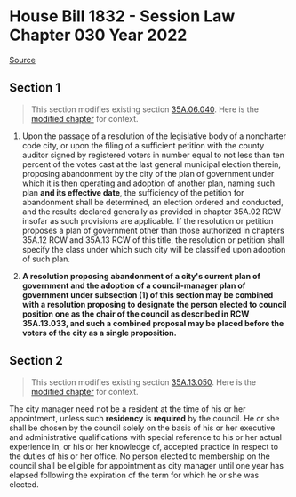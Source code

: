# House Bill 1832 - Session Law Chapter 030 Year 2022

[Source](http://lawfilesext.leg.wa.gov/biennium/2021-22/Pdf/Bills/Session%20Laws/House/1832.SL.pdf)
## Section 1
> This section modifies existing section [35A.06.040](/rcw/35A_optional_municipal_code/35A.06_adoption_and_abandonment_of_noncharter_code_city_classification_or_plan_of_government.md). Here is the [modified chapter](rcw/35A_optional_municipal_code/35A.06_adoption_and_abandonment_of_noncharter_code_city_classification_or_plan_of_government.md) for context.

1. Upon the passage of a resolution of the legislative body of a noncharter code city, or upon the filing of a sufficient petition with the county auditor signed by registered voters in number equal to not less than ten percent of the votes cast at the last general municipal election therein, proposing abandonment by the city of the plan of government under which it is then operating and adoption of another plan, naming such plan **and its effective date**, the sufficiency of the petition for abandonment shall be determined, an election ordered and conducted, and the results declared generally as provided in chapter 35A.02 RCW insofar as such provisions are applicable. If the resolution or petition proposes a plan of government other than those authorized in chapters 35A.12 RCW and 35A.13 RCW of this title, the resolution or petition shall specify the class under which such city will be classified upon adoption of such plan.

2. **A resolution proposing abandonment of a city's current plan of government and the adoption of a council-manager plan of government under subsection (1) of this section may be combined with a resolution proposing to designate the person elected to council position one as the chair of the council as described in RCW 35A.13.033, and such a combined proposal may be placed before the voters of the city as a single proposition.**


## Section 2
> This section modifies existing section [35A.13.050](/rcw/35A_optional_municipal_code/35A.13_council-manager_plan_of_government.md). Here is the [modified chapter](rcw/35A_optional_municipal_code/35A.13_council-manager_plan_of_government.md) for context.

The city manager need not be a resident at the time of his or her appointment,  unless such **residency** is **required** by the council. He or she shall be chosen by the council solely on the basis of his or her executive and administrative qualifications with special reference to his or her actual experience in, or his or her knowledge of, accepted practice in respect to the duties of his or her office. No person elected to membership on the council shall be eligible for appointment as city manager until one year has elapsed following the expiration of the term for which he or she was elected.

